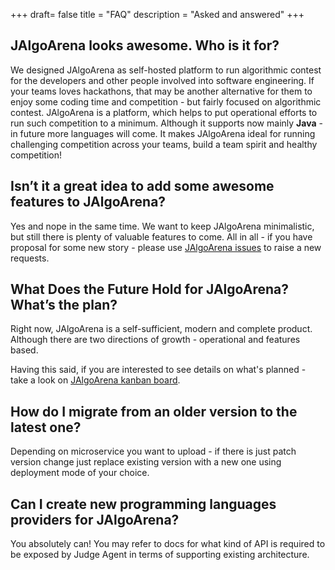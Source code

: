 +++
draft= false
title = "FAQ"
description = "Asked and answered"
+++

## JAlgoArena looks awesome. Who is it for?

We designed JAlgoArena as self-hosted platform to run algorithmic contest for the developers and other people involved into software engineering. If your teams loves hackathons, that may be another alternative for them to enjoy some coding time and competition - but fairly focused on algorithmic contest. JAlgoArena is a platform, which helps to put operational efforts to run such competition to a minimum. Although it supports now mainly **Java** - in future more languages will come. It makes JAlgoArena ideal for running challenging competition across your teams, build a team spirit and healthy competition!

## Isn’t it a great idea to add some awesome features to JAlgoArena?

Yes and nope in the same time. We want to keep JAlgoArena minimalistic, but still there is plenty of valuable features to come. All in all - if you have proposal for some new story - please use [JAlgoArena issues](https://github.com/jalgoarena/JAlgoArena/issues) to raise a new requests.

## What Does the Future Hold for JAlgoArena? What’s the plan?

Right now, JAlgoArena is a self-sufficient, modern and complete product. Although there are two directions of growth - operational and features based.

Having this said, if you are interested to see details on what's planned - take a look on [JAlgoArena kanban board](https://github.com/orgs/jalgoarena/projects/1).

## How do I migrate from an older version to the latest one?

Depending on microservice you want to upload - if there is just patch version change just replace existing version with a new one using deployment mode of your choice.

## Can I create new programming languages providers for JAlgoArena?

You absolutely can! You may refer to docs for what kind of API is required to be exposed by Judge Agent in terms of supporting existing architecture.
